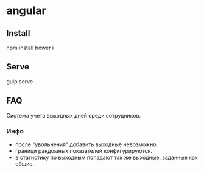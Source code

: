 # angular

## Install
npm install
bower i

## Serve
gulp serve

## FAQ
Система учета выходных дней среди сотрудников.

### Инфо
* после "увольнения" добавить выходные невозможно.
* граници рандомных показателей конфигурируются.
* в статистику по выходным попадают так же выходные, заданные как общие.
